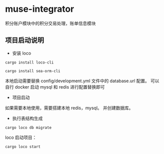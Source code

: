 # muse-integrator

积分账户模块中的积分交易处理，账单信息模块

## 项目启动说明

- 安装 loco

```
cargo install loco-cli

cargo install sea-orm-cli
```

本地启动需要替换 config/development.yml 文件中的 database.url 配置。 可以自行 docker 启动 mysql 和 redis 进行配置替换即可

- 项目启动

如果需要本地使用，需要搭建本地 redis，mysql。 并创建数据库。

- 执行表结构生成

```
cargo loco db migrate
```

loco 启动项目：

```
cargo loco start
```
